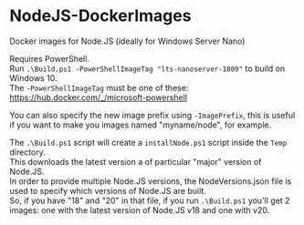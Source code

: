 # NodeJS-DockerImages
Docker images for Node.JS (ideally for Windows Server Nano)


Requires PowerShell.\
Run `.\Build.ps1 -PowerShellImageTag "lts-nanoserver-1809"` to build on Windows 10.\
The `-PowerShellImageTag` must be one of these: https://hub.docker.com/_/microsoft-powershell

You can also specify the new image prefix using `-ImagePrefix`, this is useful if you want to make you images named "myname/node", for example.


The `.\Build.ps1` script will create a `installNode.ps1` script inside the `Temp` directory.\
This downloads the latest version a of particular "major" version of Node.JS.\
In order to provide multiple Node.JS versions, the NodeVersions.json file is used to specify which versions of Node.JS are built.\
So, if you have "18" and "20" in that file, if you run `.\Build.ps1` you'll get 2 images: one with the latest version of Node.JS v18 and one with v20.